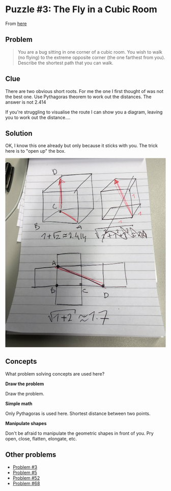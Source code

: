 # Puzzle #3: The Fly in a Cubic Room 

From [here](http://puzzles.nigelcoldwell.co.uk/)

## Problem

>You are a bug sitting in one corner of a cubic room. You wish to walk (no flying) to the extreme opposite corner (the one farthest from you). Describe the shortest path that you can walk.

## Clue

There are two obvious short roots. For me the one I first thought of was not
the best one. Use Pythagoras theorem to work out the distances. The answer is
not 2.414

If you're struggling to visualise the route I can show you a diagram, leaving
you to work out the distance....

## Solution

OK, I know this one already but only because it sticks with you. The trick here is to "open up" the box. 

![](assets/2020-01-27_bug.png)

## Concepts

What problem solving concepts are used here? 

**Draw the problem**

Draw the problem. 

**Simple math**

Only Pythagoras is used here. Shortest distance between two points. 

**Manipulate shapes**

Don't be afraid to manipulate the geometric shapes in front of you. Pry open,
close, flatten, elongate, etc.

## Other problems

* [Problem #3](2020-01-27_riddle-03-bug.md)
* [Problem #5](2020-01-27_riddle-05-clock.md)
* [Problem #52](2020-01-27_riddle-52-socks.md)
* [Problem #68](2020-01-27_riddle-68-red-blue.md)